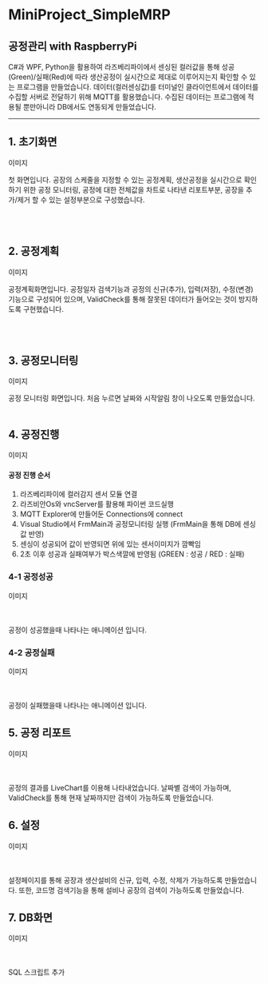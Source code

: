 # MiniProject_SimpleMRP

## 공정관리 with RaspberryPi
C#과 WPF, Python을 활용하여 라즈베리파이에서 센싱된 컬러값을 통해 성공(Green)/실패(Red)에 따라 생산공정이 실시간으로 제대로 이루어지는지 확인할 수 있는 프로그램을 만들었습니다.
데이터(컬러센싱값)를 터미널인 클라이언트에서 데이터를 수집할 서버로 전달하기 위해 MQTT를 활용했습니다. 수집된 데이터는 프로그램에 적용될 뿐만아니라 DB에서도 연동되게 만들었습니다.


-------------------------------
## 1. 초기화면

이미지

첫 화면입니다. 공장의 스케줄을 지정할 수 있는 공정계획, 생산공정을 실시간으로 확인하기 위한 공정 모니터링, 공정에 대한 전체값을 차트로 나타낸 리포트부분, 공장을 추가/제거 할 수 있는 설정부분으로 구성했습니다. 

</br>
</br>


## 2. 공정계획

이미지

공정계획화면입니다. 공정일자 검색기능과 공정의 신규(추가), 입력(저장), 수정(변경)기능으로 구성되어 있으며, ValidCheck를 통해 잘못된 데이터가 들어오는 것이 방지하도록 구현했습니다.

</br>
</br>

## 3. 공정모니터링

이미지

공정 모니터링 화면입니다. 처음 누르면 날짜와 시작알림 창이 나오도록 만들었습니다.
</br>
</br>

## 4. 공정진행

이미지

#### 공정 진행 순서</br>
1. 라즈베리파이에 컬러감지 센서 모듈 연결
2. 라즈비안Os와 vncServer를 활용해 파이썬 코드실행 
3. MQTT Explorer에 만들어둔 Connections에 connect
4. Visual Studio에서 FrmMain과 공정모니터링 실행 (FrmMain을 통해 DB에 센싱값 반영)
5. 센싱이 성공되어 값이 반영되면 위에 있는 센서이미지가 깜빡임
6. 2초 이후 성공과 실패여부가 박스색깔에 반영됨 (GREEN : 성공 / RED : 실패)

### 4-1 공정성공

이미지

</br>
</br>
공정이 성공했을때 나타나는 애니메이션 입니다. 


### 4-2 공정실패

이미지

</br>
</br>
공정이 실패했을때 나타나는 애니메이션 입니다.


## 5. 공정 리포트

이미지

</br>
</br>
공정의 결과를 LiveChart를 이용해 나타내었습니다. 날짜별 검색이 가능하며, ValidCheck를 통해 현재 날짜까지만 검색이 가능하도록 만들었습니다. 


## 6. 설정

이미지

</br>
</br>
설정페이지를 통해 공장과 생산설비의 신규, 입력, 수정, 삭제가 가능하도록 만들었습니다. 또한, 코드명 검색기능을 통해 설비나 공장의 검색이 가능하도록 만들었습니다.


## 7. DB화면

이미지

</br>
</br>
SQL 스크립트 추가





